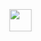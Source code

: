

<div>
  <a href="https://github.com/elielson-andre">
  <img height="40px" src="https://www.qsl.net/kb9vme/images/firewall.gif"/>

</div>
